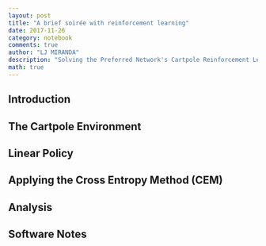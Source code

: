 ```yaml
---
layout: post
title: "A brief soirée with reinforcement learning"
date: 2017-11-26
category: notebook
comments: true
author: "LJ MIRANDA"
description: "Solving the Preferred Network's Cartpole Reinforcement Learning Task"
math: true
---
```


## Introduction

## The Cartpole Environment

## Linear Policy

## Applying the Cross Entropy Method (CEM)

## Analysis

## Software Notes
